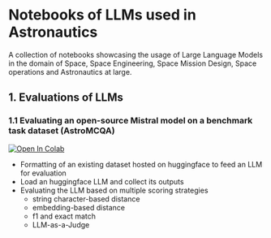 # Notebooks of LLMs used in Astronautics
A collection of notebooks showcasing the usage of Large Language Models in the domain of Space, Space Engineering, Space Mission Design, Space operations and Astronautics at large.

## 1. Evaluations of LLMs

### 1.1 Evaluating an open-source Mistral model on a benchmark task dataset (AstroMCQA)
<a target="_blank" href="https://colab.research.google.com/github/patrickfleith/astro-llms-notebooks/blob/main/Evaluate_an_HuggingFace_LLM_on_a_Domain_Specific_Benchmark_Dataset.ipynb">
  <img src="https://colab.research.google.com/assets/colab-badge.svg" alt="Open In Colab"/>
</a>

- Formatting of an existing dataset hosted on huggingface to feed an LLM for evaluation
- Load an huggingface LLM and collect its outputs
- Evaluating the LLM based on multiple scoring strategies
    - string character-based distance
    - embedding-based distance
    - f1 and exact match
    - LLM-as-a-Judge
